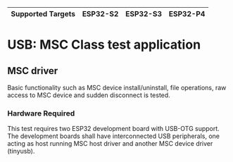 | Supported Targets | ESP32-S2 | ESP32-S3 | ESP32-P4 |
| ----------------- | -------- | -------- | -------- |

# USB: MSC Class test application

## MSC driver

Basic functionality such as MSC device install/uninstall, file operations, 
raw access to MSC device and sudden disconnect is tested.

### Hardware Required

This test requires two ESP32 development board with USB-OTG support. The development boards shall have interconnected USB peripherals,
one acting as host running MSC host driver and another MSC device driver (tinyusb).